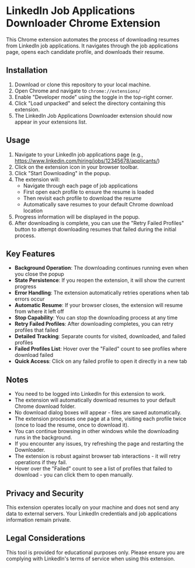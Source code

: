 # LinkedIn Job Applications Downloader Chrome Extension

This Chrome extension automates the process of downloading resumes from LinkedIn job applications. It navigates through the job applications page, opens each candidate profile, and downloads their resume.

## Installation

1. Download or clone this repository to your local machine.
2. Open Chrome and navigate to `chrome://extensions/`
3. Enable "Developer mode" using the toggle in the top-right corner.
4. Click "Load unpacked" and select the directory containing this extension.
5. The LinkedIn Job Applications Downloader extension should now appear in your extensions list.

## Usage

1. Navigate to your LinkedIn job applications page (e.g., https://www.linkedin.com/hiring/jobs/12345678/applicants/)
2. Click on the extension icon in your browser toolbar.
3. Click "Start Downloading" in the popup.
4. The extension will:
   - Navigate through each page of job applications
   - First open each profile to ensure the resume is loaded
   - Then revisit each profile to download the resume
   - Automatically save resumes to your default Chrome download location
5. Progress information will be displayed in the popup.
6. After downloading is complete, you can use the "Retry Failed Profiles" button to attempt downloading resumes that failed during the initial process.

## Key Features

- **Background Operation**: The downloading continues running even when you close the popup
- **State Persistence**: If you reopen the extension, it will show the current progress
- **Error Handling**: The extension automatically retries operations when tab errors occur
- **Automatic Resume**: If your browser closes, the extension will resume from where it left off
- **Stop Capability**: You can stop the downloading process at any time
- **Retry Failed Profiles**: After downloading completes, you can retry profiles that failed
- **Detailed Tracking**: Separate counts for visited, downloaded, and failed profiles
- **Failed Profiles List**: Hover over the "Failed" count to see profiles where download failed
- **Quick Access**: Click on any failed profile to open it directly in a new tab

## Notes

- You need to be logged into LinkedIn for this extension to work.
- The extension will automatically download resumes to your default Chrome download folder.
- No download dialog boxes will appear - files are saved automatically.
- The extension processes one page at a time, visiting each profile twice (once to load the resume, once to download it).
- You can continue browsing in other windows while the downloading runs in the background.
- If you encounter any issues, try refreshing the page and restarting the Downloader.
- The extension is robust against browser tab interactions - it will retry operations if they fail.
- Hover over the "Failed" count to see a list of profiles that failed to download - you can click them to open manually.

## Privacy and Security

This extension operates locally on your machine and does not send any data to external servers. Your LinkedIn credentials and job applications information remain private.

## Legal Considerations

This tool is provided for educational purposes only. Please ensure you are complying with LinkedIn's terms of service when using this extension. 
